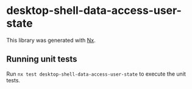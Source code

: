 # desktop-shell-data-access-user-state

This library was generated with [Nx](https://nx.dev).

## Running unit tests

Run `nx test desktop-shell-data-access-user-state` to execute the unit tests.
